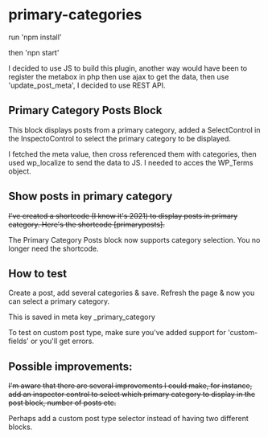 # primary-categories
 
run 'npm install'

then 'npn start'

I decided to use JS to build this plugin, another way would have been to register the metabox in php then use ajax to get the data, then use 'update_post_meta', I decided to use REST API.

## Primary Category Posts Block
This block displays posts from a primary category, added a SelectControl in the InspectoControl to select the primary category to be displayed.

I fetched the meta value, then cross referenced them with categories, then used wp_localize to send the data to JS. I needed to acces the WP_Terms object.

## Show posts in primary category
~~I've created a shortcode (I know it's 2021) to display posts in primary category. Here's the shortcode [primaryposts].~~

The Primary Category Posts block now supports category selection. You no longer need the shortcode.



## How to test
Create a post, add several categories & save.
Refresh the page & now you can select a primary category.

This is saved in meta key _primary_category

To test on custom post type, make sure you've added support for 'custom-fields' or you'll get errors.


## Possible improvements:
~~I'm aware that there are several improvements I could make, for instance, add an inspector control to select which primary category to display in the post block, number of posts etc.~~

Perhaps add a custom post type selector instead of having two different blocks.
